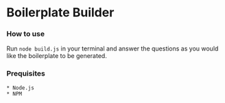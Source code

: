 # Boilerplate Builder

### How to use

Run `node build.js` in your terminal and answer the questions as you would like the boilerplate to be generated.

### Prequisites

    * Node.js
    * NPM
